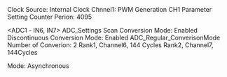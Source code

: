 <TIM2 Mode and Configyration>
Clock Source: Internal Clock
Chnnel1: PWM Generation CH1
Parameter Setting
Counter Perion: 4095

<ADC1 - IN6, IN7>
ADC_Settings
Scan Conversion Mode: Enabled
Discontinuous Conversion Mode: Enabled
ADC_Regular_ConverisonMode
Number of Converion: 2
Rank1, Channel6, 144 Cycles
Rank2, Channel7, 144Cycles

  <USART2>
    Mode: Asynchronous
